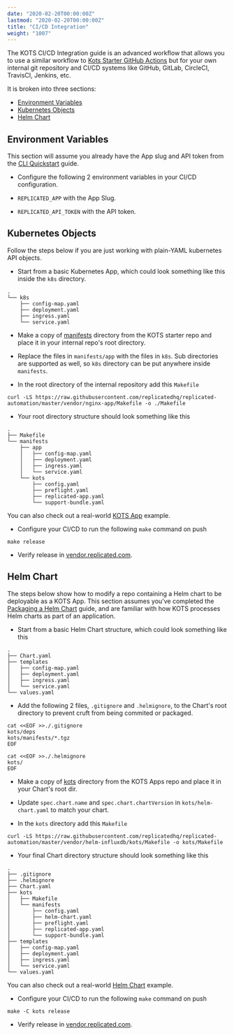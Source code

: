 ```yaml
---
date: "2020-02-20T00:00:00Z"
lastmod: "2020-02-20T00:00:00Z"
title: "CI/CD Integration"
weight: "1007"
---
```


The KOTS CI/CD Integration guide is an advanced workflow that allows you to use a similar workflow to [Kots Starter GitHub Actions](https://github.com/replicatedhq/replicated-starter-kots/blob/main/.github/workflows/main.yml#L21) but for your own internal git repository and CI/CD systems like GitHub, GitLab, CircleCI, TravisCI, Jenkins, etc.

It is broken into three sections:

- [Environment Variables](#environment-variables)
- [Kubernetes Objects](#kubernetes-objects)
- [Helm Chart](#helm-chart)

## Environment Variables

This section will assume you already have the App slug and API token from the [CLI Quickstart](/vendor/guides/cli-quickstart/#2-setting-an-api-token) guide.

- Configure the following 2 environment variables in your CI/CD configuration.

- `REPLICATED_APP` with the App Slug.
- `REPLICATED_API_TOKEN` with the API token.

## Kubernetes Objects

Follow the steps below if you are just working with plain-YAML kubernetes API objects.

- Start from a basic Kubernetes App, which could look something like this inside the `k8s` directory.

```text
.
└── k8s
    ├── config-map.yaml
    ├── deployment.yaml
    ├── ingress.yaml
    └── service.yaml
```

- Make a copy of [manifests](https://github.com/replicatedhq/replicated-automation/tree/master/vendor/nginx-app/manifests) directory from the KOTS starter repo and place it in your internal repo's root directory.

- Replace the files in `manifests/app` with the files in `k8s`. 
Sub directories are supported as well, so `k8s` directory can be put anywhere inside `manifests`.

- In the root directory of the internal repository add this `Makefile`

```shell
curl -LS https://raw.githubusercontent.com/replicatedhq/replicated-automation/master/vendor/nginx-app/Makefile -o ./Makefile
```

- Your root directory structure should look something like this
```text
.
├── Makefile
└── manifests
    ├── app
    │   ├── config-map.yaml
    │   ├── deployment.yaml
    │   ├── ingress.yaml
    │   └── service.yaml
    └── kots
        ├── config.yaml
        ├── preflight.yaml
        ├── replicated-app.yaml
        └── support-bundle.yaml
```

You can also check out a real-world [KOTS App](https://github.com/replicatedhq/replicated-automation/tree/master/vendor/nginx-app) example.

- Configure your CI/CD to run the following `make` command on push
```shell
make release
```

- Verify release in [vendor.replicated.com](https://vendor.replicated.com).

## Helm Chart

The steps below show how to modify a repo containing a Helm chart to be deployable as a KOTS App. 
This section assumes you've completed the [Packaging a Helm Chart](/vendor/guides/helm-chart) guide, and are familiar with how KOTS processes Helm charts as part of an application.

- Start from a basic Helm Chart structure, which could look something like this

```text
.
├── Chart.yaml
├── templates
│   ├── config-map.yaml
│   ├── deployment.yaml
│   ├── ingress.yaml
│   └── service.yaml
└── values.yaml
```

- Add the following 2 files, `.gitignore` and `.helmignore`, to the Chart's root directory to prevent cruft from being commited or packaged.

```shell
cat <<EOF >>./.gitignore
kots/deps
kots/manifests/*.tgz
EOF
```

```shell
cat <<EOF >>./.helmignore
kots/
EOF
```

- Make a copy of [kots](https://github.com/replicatedhq/replicated-automation/tree/master/vendor/helm-influxdb/kots) directory from the KOTS Apps repo and place it in your Chart's root dir.

- Update `spec.chart.name` and `spec.chart.chartVersion` in `kots/helm-chart.yaml` to match your chart.

- In the `kots` directory add this `Makefile`

```shell
curl -LS https://raw.githubusercontent.com/replicatedhq/replicated-automation/master/vendor/helm-influxdb/kots/Makefile -o kots/Makefile
```

- Your final Chart directory structure should look something like this
```text
.
├── .gitignore
├── .helmignore
├── Chart.yaml
├── kots
│   ├── Makefile
│   └── manifests
│       ├── config.yaml
│       ├── helm-chart.yaml
│       ├── preflight.yaml
│       ├── replicated-app.yaml
│       └── support-bundle.yaml
├── templates
│   ├── config-map.yaml
│   ├── deployment.yaml
│   ├── ingress.yaml
│   └── service.yaml
└── values.yaml
```

You can also check out a real-world [Helm Chart](https://github.com/replicatedhq/replicated-automation/tree/master/vendor/helm-influxdb) example.

- Configure your CI/CD to run the following `make` command on push
```shell
make -C kots release
```

- Verify release in [vendor.replicated.com](https://vendor.replicated.com).
